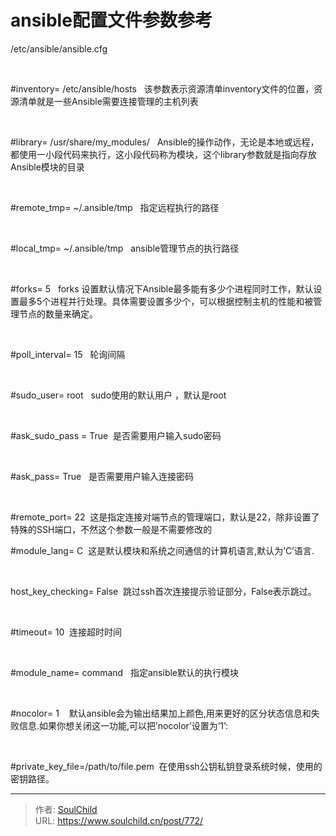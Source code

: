 # ansible配置文件参数参考

<!--more-->
/etc/ansible/ansible.cfg

&nbsp;

#inventory= /etc/ansible/hosts   该参数表示资源清单inventory文件的位置，资源清单就是一些Ansible需要连接管理的主机列表

&nbsp;

#library= /usr/share/my_modules/   Ansible的操作动作，无论是本地或远程，都使用一小段代码来执行，这小段代码称为模块，这个library参数就是指向存放Ansible模块的目录

&nbsp;

#remote_tmp= ~/.ansible/tmp   指定远程执行的路径

&nbsp;

#local_tmp= ~/.ansible/tmp   ansible管理节点的执行路径

&nbsp;

#forks= 5   forks 设置默认情况下Ansible最多能有多少个进程同时工作，默认设置最多5个进程并行处理。具体需要设置多少个，可以根据控制主机的性能和被管理节点的数量来确定。

&nbsp;

#poll_interval= 15   轮询间隔

&nbsp;

#sudo_user= root   sudo使用的默认用户 ，默认是root

&nbsp;

#ask_sudo_pass = True  是否需要用户输入sudo密码

&nbsp;

#ask_pass= True   是否需要用户输入连接密码

&nbsp;

#remote_port= 22  这是指定连接对端节点的管理端口，默认是22，除非设置了特殊的SSH端口，不然这个参数一般是不需要修改的

#module_lang= C  这是默认模块和系统之间通信的计算机语言,默认为’C’语言.

&nbsp;

host_key_checking= False  跳过ssh首次连接提示验证部分，False表示跳过。

&nbsp;

#timeout= 10  连接超时时间

&nbsp;

#module_name= command   指定ansible默认的执行模块

&nbsp;

#nocolor= 1    默认ansible会为输出结果加上颜色,用来更好的区分状态信息和失败信息.如果你想关闭这一功能,可以把’nocolor’设置为‘1’:

&nbsp;

#private_key_file=/path/to/file.pem  在使用ssh公钥私钥登录系统时候，使用的密钥路径。


---

> 作者: [SoulChild](https://www.soulchild.cn)  
> URL: https://www.soulchild.cn/post/772/  

